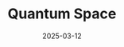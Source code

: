 ---  
layout: startup_page  
title: "Quantum Space"  
id: "quantumspace.us"  
permalink: "/quantumspacequantumspace.us03122025/"  
website: "https://quantum-space.us/"  
funding_round: "Series A"  
funding_amount: ""  
investors: "Sporos Capital Partners"  
about: "Quantum Space provides life extension services for satellites, including mission extension, orbital adjustment, and refueling. Their Ranger spacecraft offers high maneuverability, substantial payload capacity, and precision operations, designed for long-term persistent operations in orbit."  
markets: "SpaceTech, Aerospace"  
hq: "Rockville, Maryland, United States"  
founded_year: "2020"  
linkedin: "https://www.linkedin.com/company/quantumspace-us"  
twitter: "https://twitter.com/quantumspace_us"  
instagram: ""  
facebook: "https://www.facebook.com/quantumspaceus"  
crunchbase: "https://www.crunchbase.com/organization/quantum-space"  
pitchbook: "https://pitchbook.com/profiles/company/506771-65"  

date_display: "12-Mar-2025"  
date: "2025-03-12"

# SEO Optimization  
meta_title: "Quantum Space - Series A"  
meta_description: "Quantum Space, Quantum Space provides life extension services for satellites, including mission extension, orbital adjustment, and refueling. Their Ranger spacecraft..."  
meta_keywords: "Quantum Space, SpaceTech, Aerospace, Series A funding"  
canonical_url: "https://startup.projectstartups.com/quantumspacequantumspace.us03122025/"  
---